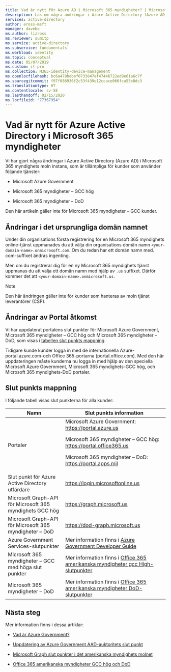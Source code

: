 ```yaml
---
title: Vad är nytt för Azure AD i Microsoft 365 myndigheter? | Microsoft Docs
description: Läs om några ändringar i Azure Active Directory (Azure AD) i Microsoft 365 myndighets moln instans, vilket kan påverka dig.
services: active-directory
author: eross-msft
manager: daveba
ms.author: lizross
ms.reviewer: sumitp
ms.service: active-directory
ms.subservice: fundamentals
ms.workload: identity
ms.topic: conceptual
ms.date: 05/07/2019
ms.custom: it-pro
ms.collection: M365-identity-device-management
ms.openlocfilehash: bc6a478bebef0733847ef4744b722ed9e61a6c7f
ms.sourcegitcommit: f97f086936f2c53f439e12ccace066fca53e8dc3
ms.translationtype: HT
ms.contentlocale: sv-SE
ms.lasthandoff: 02/15/2020
ms.locfileid: "77367954"
---
```

# <a name="whats-new-for-azure-active-directory-in-microsoft-365-government"></a>Vad är nytt för Azure Active Directory i Microsoft 365 myndigheter

Vi har gjort några ändringar i Azure Active Directory (Azure AD) i Microsoft 365 myndighets moln instans, som är tillämpliga för kunder som använder följande tjänster:

- Microsoft Azure Government

- Microsoft 365 myndigheter – GCC hög

- Microsoft 365 myndigheter – DoD

Den här artikeln gäller inte för Microsoft 365 myndigheter – GCC kunder.

## <a name="changes-to-the-initial-domain-name"></a>Ändringar i det ursprungliga domän namnet

Under din organisations första registrering för en Microsoft 365 myndighets online-tjänst uppmanades du att välja din organisations domän namn `<your-domain-name>.onmicrosoft.com`. Om du redan har ett domän namn med. com-suffixet ändras ingenting.

Men om du registrerar dig för en ny Microsoft 365 myndighets tjänst uppmanas du att välja ett domän namn med hjälp av `.us` suffixet. Därför kommer det att `<your-domain-name>.onmicrosoft.us`.

>[!Note]
>Den här ändringen gäller inte för kunder som hanteras av moln tjänst leverantörer (CSP).

## <a name="changes-to-portal-access"></a>Ändringar av Portal åtkomst

Vi har uppdaterat portalens slut punkter för Microsoft Azure Government, Microsoft 365 myndigheter – GCC hög och Microsoft 365 myndigheter – DoD, som visas i [tabellen slut punkts mappning](#endpoint-mapping).

Tidigare kunde kunder logga in med de internationella Azure-portal.azure.com-och Office 365-portarna (portal.office.com). Med den här uppdateringen måste kunderna nu logga in med hjälp av den speciella Microsoft Azure Government, Microsoft 365 myndighets-GCC hög, och Microsoft 365 myndighets-DoD portaler.

## <a name="endpoint-mapping"></a>Slut punkts mappning

I följande tabell visas slut punkterna för alla kunder:

| Namn | Slut punkts information |
|------|------------------|
| Portaler |Microsoft Azure Government: https://portal.azure.us<p>Microsoft 365 myndigheter – GCC hög: https://portal.office365.us<p>Microsoft 365 myndigheter – DoD: https://portal.apps.mil |
| Slut punkt för Azure Active Directory utfärdare | https://login.microsoftonline.us |
| Microsoft Graph-API för Microsoft 365 myndighets GCC hög | https://graph.microsoft.us |
| Microsoft Graph-API för Microsoft 365 myndigheter – DoD | https://dod-graph.microsoft.us |
| Azure Government Services-slutpunkter | Mer information finns i [Azure Government Developer Guide](https://docs.microsoft.com/azure/azure-government/documentation-government-developer-guide) |
| Microsoft 365 myndigheter – GCC med höga slut punkter | Mer information finns i [Office 365 amerikanska myndigheter gcc High-slutpunkter](https://docs.microsoft.com/office365/enterprise/office-365-u-s-government-gcc-high-endpoints) |
| Microsoft 365 myndigheter – DoD | Mer information finns i [Office 365 amerikanska myndigheter DoD-slutpunkter](https://docs.microsoft.com/office365/enterprise/office-365-u-s-government-dod-endpoints) |

## <a name="next-steps"></a>Nästa steg

Mer information finns i dessa artiklar:

- [Vad är Azure Government?](https://docs.microsoft.com/azure/azure-government/documentation-government-welcome)

- [Uppdatering av Azure Government AAD-auktoritets slut punkt](https://devblogs.microsoft.com/azuregov/azure-government-aad-authority-endpoint-update/)

- [Microsoft Graph slut punkter i det amerikanska myndighets molnet](https://developer.microsoft.com/graph/blogs/new-microsoft-graph-endpoints-in-us-government-cloud/)

- [Office 365 amerikanska myndigheter GCC hög och DoD](https://docs.microsoft.com/office365/servicedescriptions/office-365-platform-service-description/office-365-us-government/gcc-high-and-dod)